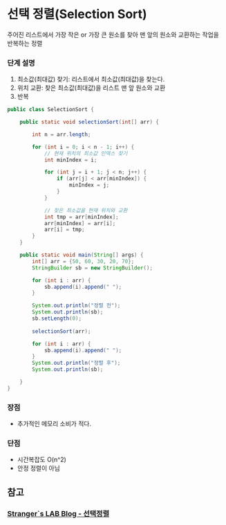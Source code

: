 # 선택 정렬(Selection Sort)

주어진 리스트에서 가장 작은 or 가장 큰 원소를 찾아 맨 앞의 원소와 교환하는 작업을 반복하는 정렬

### 단계 설명
1. 최소값(최대값) 찾기: 리스트에서 최소값(최대값)을 찾는다.
2. 위치 교환: 찾은 최소값(최대값)을 리스트 맨 앞 원소와 교환
3. 반복

~~~java
public class SelectionSort {

    public static void selectionSort(int[] arr) {

        int n = arr.length;

        for (int i = 0; i < n - 1; i++) {
            // 현재 위치의 최소값 인덱스 찾기
            int minIndex = i;

            for (int j = i + 1; j < n; j++) {
                if (arr[j] < arr[minIndex]) {
                    minIndex = j;
                }
            }

            // 찾은 최소값을 현재 위치와 교환
            int tmp = arr[minIndex];
            arr[minIndex] = arr[i];
            arr[i] = tmp;
        }
    }

    public static void main(String[] args) {
        int[] arr = {50, 60, 30, 20, 70};
        StringBuilder sb = new StringBuilder();

        for (int i : arr) {
            sb.append(i).append(" ");
        }

        System.out.println("정렬 전");
        System.out.println(sb);
        sb.setLength(0);
        
        selectionSort(arr);

        for (int i : arr) {
            sb.append(i).append(" ");
        }
        System.out.println("정렬 후");
        System.out.println(sb);

    }
}
~~~

### 장점
- 추가적인 메모리 소비가 적다.

### 단점
- 시간복잡도 O(n^2)
- 안정 정렬이 아님

## 참고
### [Stranger`s LAB Blog - 선택정렬](https://st-lab.tistory.com/168) 
